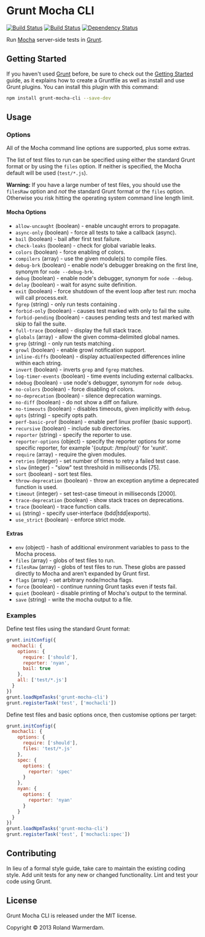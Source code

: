 # Grunt Mocha CLI

[![Build Status](https://api.travis-ci.org/Rowno/grunt-mocha-cli.svg?branch=master)](https://travis-ci.org/Rowno/grunt-mocha-cli)
[![Build Status](https://ci.appveyor.com/api/projects/status/d8owof7rmt7h3ka8/branch/master?svg=true)](https://ci.appveyor.com/project/Rowno/grunt-mocha-cli)
[![Dependency Status](https://david-dm.org/Rowno/grunt-mocha-cli.svg)](https://david-dm.org/Rowno/grunt-mocha-cli)

Run [Mocha][] server-side tests in [Grunt][].

## Getting Started

If you haven't used [Grunt][] before, be sure to check out the [Getting Started][] guide, as it explains how to create a Gruntfile as well as install and use Grunt plugins. You can install this plugin with this command:

```bash
npm install grunt-mocha-cli --save-dev
```

## Usage

### Options

All of the Mocha command line options are supported, plus some extras.

The list of test files to run can be specified using either the standard Grunt format or by using the `files` option. If neither is specified, the Mocha default will be used (`test/*.js`).

**Warning:** If you have a large number of test files, you should use the `filesRaw` option and _not_ the standard Grunt format or the `files` option. Otherwise you risk hitting the operating system command line length limit.

#### Mocha Options

* `allow-uncaught` (boolean) - enable uncaught errors to propagate.
* `async-only` (boolean) - force all tests to take a callback (async).
* `bail` (boolean) - bail after first test failure.
* `check-leaks` (boolean) - check for global variable leaks.
* `colors` (boolean) - force enabling of colors.
* `compilers` (array) - use the given module(s) to compile files.
* `debug-brk` (boolean) - enable node's debugger breaking on the first line, synonym for `node --debug-brk`.
* `debug` (boolean) - enable node's debugger, synonym for `node --debug`.
* `delay` (boolean) - wait for async suite definition.
* `exit` (boolean) - force shutdown of the event loop after test run: mocha will call process.exit.
* `fgrep` (string) - only run tests containing <string>.
* `forbid-only` (boolean) - causes test marked with only to fail the suite.
* `forbid-pending` (boolean) - causes pending tests and test marked with skip to fail the suite.
* `full-trace` (boolean) - display the full stack trace.
* `globals` (array) - allow the given comma-delimited global names.
* `grep` (string) - only run tests matching <pattern>.
* `growl` (boolean) - enable growl notification support.
* `inline-diffs` (boolean) - display actual/expected differences inline within each string.
* `invert` (boolean) - inverts `grep` and `fgrep` matches.
* `log-timer-events` (boolean) - time events including external callbacks.
* `ndebug` (boolean) - use node's debugger, synonym for `node debug`.
* `no-colors` (boolean) - force disabling of colors.
* `no-deprecation` (boolean) - silence deprecation warnings.
* `no-diff` (boolean) - do not show a diff on failure.
* `no-timeouts` (boolean) - disables timeouts, given implicitly with `debug`.
* `opts` (string) - specify opts path.
* `perf-basic-prof` (boolean) - enable perf linux profiler (basic support).
* `recursive` (boolean) - include sub directories.
* `reporter` (string) - specify the reporter to use.
* `reporter-options` (object) - specify the reporter options for some specific reporter, for example '{output: /tmp/out}' for 'xunit'.
* `require` (array) - require the given modules.
* `retries` (integer) - set number of times to retry a failed test case.
* `slow` (integer) - "slow" test threshold in milliseconds [75].
* `sort` (boolean) - sort test files.
* `throw-deprecation` (boolean) - throw an exception anytime a deprecated function is used.
* `timeout` (integer) - set test-case timeout in milliseconds [2000].
* `trace-deprecation` (boolean) - show stack traces on deprecations.
* `trace` (boolean) - trace function calls.
* `ui` (string) - specify user-interface (bdd|tdd|exports).
* `use_strict` (boolean) - enforce strict mode.

#### Extras

* `env` (object) - hash of additional environment variables to pass to the Mocha process.
* `files` (array) - globs of test files to run.
* `filesRaw` (array) - globs of test files to run. These globs are passed directly to Mocha and aren't expanded by Grunt first.
* `flags` (array) - set arbitrary node/mocha flags.
* `force` (boolean) - continue running Grunt tasks even if tests fail.
* `quiet` (boolean) - disable printing of Mocha's output to the terminal.
* `save` (string) - write the mocha output to a file.

### Examples

Define test files using the standard Grunt format:

```javascript
grunt.initConfig({
  mochacli: {
    options: {
      require: ['should'],
      reporter: 'nyan',
      bail: true
    },
    all: ['test/*.js']
  }
})
grunt.loadNpmTasks('grunt-mocha-cli')
grunt.registerTask('test', ['mochacli'])
```

Define test files and basic options once, then customise options per target:

```javascript
grunt.initConfig({
  mochacli: {
    options: {
      require: ['should'],
      files: 'test/*.js'
    },
    spec: {
      options: {
        reporter: 'spec'
      }
    },
    nyan: {
      options: {
        reporter: 'nyan'
      }
    }
  }
})
grunt.loadNpmTasks('grunt-mocha-cli')
grunt.registerTask('test', ['mochacli:spec'])
```

## Contributing

In lieu of a formal style guide, take care to maintain the existing coding style. Add unit tests for any new or changed functionality. Lint and test your code using Grunt.

## License

Grunt Mocha CLI is released under the MIT license.

Copyright © 2013 Roland Warmerdam.

[mocha]: https://mochajs.org/
[grunt]: https://gruntjs.com/
[getting started]: https://gruntjs.com/getting-started
